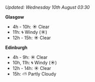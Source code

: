*Updated: Wednesday 10th August 03:30*

**Glasgow**

* 4h - 10h: :sunny: Clear
* 11h: :cyclone: Windy (:sunny:)
* 12h - 15h: :sunny: Clear

**Edinburgh**

* 4h - 9h: :sunny: Clear
* 10h, 11h: :cyclone: Windy (:sunny:)
* 12h - 14h: :sunny: Clear
* 15h: :partly_sunny: Partly Cloudy
